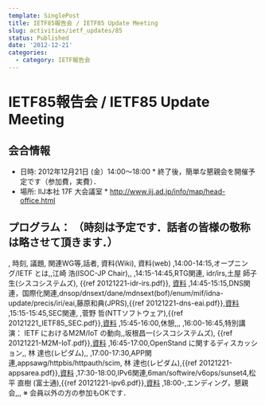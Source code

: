 ```yaml
---
template: SinglePost
title: IETF85報告会 / IETF85 Update Meeting
slug: activities/ietf_updates/85
status: Published
date: '2012-12-21'
categories:
  - category: IETF報告会
---
```

# IETF85報告会 / IETF85 Update Meeting
## 会合情報
*  日時: 2012年12月21日 (金）14:00〜18:00
       *  終了後，簡単な懇親会を開催予定です（参加費，実費）．
*  場所: IIJ本社 17F 大会議室
       *  http://www.iij.ad.jp/info/map/head-office.html
## プログラム： （時刻は予定です．話者の皆様の敬称は略させて頂きます．）
, 時刻, 議題, 関連WG等,話者, 資料(Wiki), 資料(web)
,14:00-14:15,オープニング/IETF とは,,江崎 浩(ISOC-JP Chair),,
,14:15-14:45,RTG関連, idr/irs,土屋 師子生(シスコシステムズ), {{ref 20121221-idr-irs.pdf}}, [資料](http://www.isoc.jp/materials/20121221/20121221-idr-irs.pdf)
,14:45-15:15,DNS関連，国際化関連,dnsop/dnsext/dane/mdnsext(bof)/enum/mif/idna-update/precis/iri/eai,藤原和典(JPRS),{{ref 20121221-dns-eai.pdf}},[資料](http://www.isoc.jp/materials/20121221/20121221-dns-eai.pdf)
,15:15-15:45,SEC関連, ,菅野 哲(NTTソフトウェア),{{ref 20121221_IETF85_SEC.pdf}},[資料](http://www.isoc.jp/materials/20121221/20121221_IETF85_SEC.pdf)
,15:45-16:00,休憩,,,
,16:00-16:45,特別講演： IETF におけるM2M/IoT の動向,,坂根昌一(シスコシステムズ), {{ref 20121221-M2M-IoT.pdf}},[資料](http://www.isoc.jp/materials/20121221/20121221-M2M-IoT.pdf)
,16:45-17:00,OpenStand に関するディスカッション,, 林 達也(レピダム),,
,17:00-17:30,APP関連,appsawg/httpbis/httpauth/scim, 林 達也(レピダム),{{ref 20121221-appsarea.pdf}},[資料](http://www.isoc.jp/materials/20121221/20121221-appsarea.pdf)
,17:30-18:00,IPv6関連,6man/softwire/v6ops/sunset4,松平 直樹 (富士通),{{ref 20121221-ipv6.pdf}},[資料](http://www.isoc.jp/materials/20121221/20121221-ipv6.pdf)
,18:00-,エンディング，懇親会,,,
※ 会員以外の方の参加もOKです．
